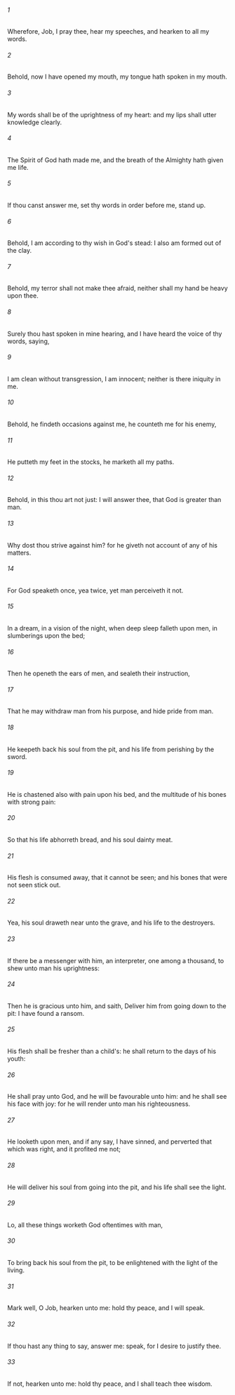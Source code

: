 ###### 1
Wherefore, Job, I pray thee, hear my speeches, and hearken to all my words.

###### 2
Behold, now I have opened my mouth, my tongue hath spoken in my mouth.

###### 3
My words shall be of the uprightness of my heart: and my lips shall utter knowledge clearly.

###### 4
The Spirit of God hath made me, and the breath of the Almighty hath given me life.

###### 5
If thou canst answer me, set thy words in order before me, stand up.

###### 6
Behold, I am according to thy wish in God's stead: I also am formed out of the clay.

###### 7
Behold, my terror shall not make thee afraid, neither shall my hand be heavy upon thee.

###### 8
Surely thou hast spoken in mine hearing, and I have heard the voice of thy words, saying,

###### 9
I am clean without transgression, I am innocent; neither is there iniquity in me.

###### 10
Behold, he findeth occasions against me, he counteth me for his enemy,

###### 11
He putteth my feet in the stocks, he marketh all my paths.

###### 12
Behold, in this thou art not just: I will answer thee, that God is greater than man.

###### 13
Why dost thou strive against him? for he giveth not account of any of his matters.

###### 14
For God speaketh once, yea twice, yet man perceiveth it not.

###### 15
In a dream, in a vision of the night, when deep sleep falleth upon men, in slumberings upon the bed;

###### 16
Then he openeth the ears of men, and sealeth their instruction,

###### 17
That he may withdraw man from his purpose, and hide pride from man.

###### 18
He keepeth back his soul from the pit, and his life from perishing by the sword.

###### 19
He is chastened also with pain upon his bed, and the multitude of his bones with strong pain:

###### 20
So that his life abhorreth bread, and his soul dainty meat.

###### 21
His flesh is consumed away, that it cannot be seen; and his bones that were not seen stick out.

###### 22
Yea, his soul draweth near unto the grave, and his life to the destroyers.

###### 23
If there be a messenger with him, an interpreter, one among a thousand, to shew unto man his uprightness:

###### 24
Then he is gracious unto him, and saith, Deliver him from going down to the pit: I have found a ransom.

###### 25
His flesh shall be fresher than a child's: he shall return to the days of his youth:

###### 26
He shall pray unto God, and he will be favourable unto him: and he shall see his face with joy: for he will render unto man his righteousness.

###### 27
He looketh upon men, and if any say, I have sinned, and perverted that which was right, and it profited me not;

###### 28
He will deliver his soul from going into the pit, and his life shall see the light.

###### 29
Lo, all these things worketh God oftentimes with man,

###### 30
To bring back his soul from the pit, to be enlightened with the light of the living.

###### 31
Mark well, O Job, hearken unto me: hold thy peace, and I will speak.

###### 32
If thou hast any thing to say, answer me: speak, for I desire to justify thee.

###### 33
If not, hearken unto me: hold thy peace, and I shall teach thee wisdom.

